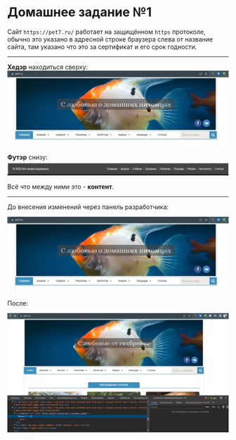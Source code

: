 # Домашнее задание №1

Сайт ``https://pet7.ru/`` работает на защищённом ``https`` протоколе, обычно это указано в адресной строке браузера слева от название сайта, там указано что это за сертификат и его срок годности.

----

__Хедэр__ находиться сверху:
![screen_1](https://github.com/cyberdzot/gb_introduction-web/raw/main/homework01/img/header.jpg)

__Футэр__ снизу:
![screen_1](https://github.com/cyberdzot/gb_introduction-web/raw/main/homework01/img/footer.jpg)

Всё что между ними это - __контент__.

----

До внесения изменений через панель разработчика:

![screen_1](https://github.com/cyberdzot/gb_introduction-web/raw/main/homework01/img/header.jpg)

После:

![screen_2](https://github.com/cyberdzot/gb_introduction-web/raw/main/homework01/img/after.jpg)
